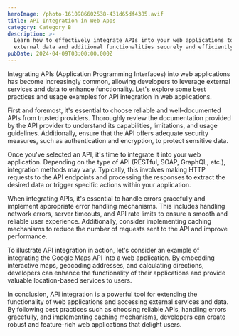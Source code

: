 ```yaml
---
heroImage: /photo-1610986602538-431d65df4385.avif
title: API Integration in Web Apps
category: Category B
description: >-
  Learn how to effectively integrate APIs into your web applications to access
  external data and additional functionalities securely and efficiently.
pubDate: 2024-04-09T03:00:00.000Z
---
```


Integrating APIs (Application Programming Interfaces) into web applications has become increasingly common, allowing developers to leverage external services and data to enhance functionality. Let's explore some best practices and usage examples for API integration in web applications.

First and foremost, it's essential to choose reliable and well-documented APIs from trusted providers. Thoroughly review the documentation provided by the API provider to understand its capabilities, limitations, and usage guidelines. Additionally, ensure that the API offers adequate security measures, such as authentication and encryption, to protect sensitive data.

Once you've selected an API, it's time to integrate it into your web application. Depending on the type of API (RESTful, SOAP, GraphQL, etc.), integration methods may vary. Typically, this involves making HTTP requests to the API endpoints and processing the responses to extract the desired data or trigger specific actions within your application.

When integrating APIs, it's essential to handle errors gracefully and implement appropriate error handling mechanisms. This includes handling network errors, server timeouts, and API rate limits to ensure a smooth and reliable user experience. Additionally, consider implementing caching mechanisms to reduce the number of requests sent to the API and improve performance.

To illustrate API integration in action, let's consider an example of integrating the Google Maps API into a web application. By embedding interactive maps, geocoding addresses, and calculating directions, developers can enhance the functionality of their applications and provide valuable location-based services to users.

In conclusion, API integration is a powerful tool for extending the functionality of web applications and accessing external services and data. By following best practices such as choosing reliable APIs, handling errors gracefully, and implementing caching mechanisms, developers can create robust and feature-rich web applications that delight users.
